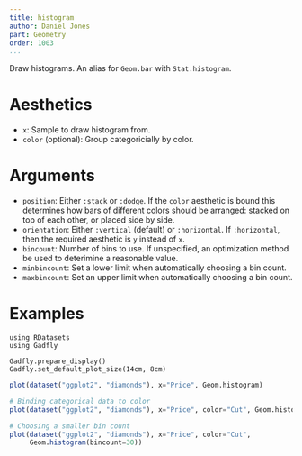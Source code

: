 ```yaml
---
title: histogram
author: Daniel Jones
part: Geometry
order: 1003
...
```


Draw histograms. An alias for `Geom.bar` with `Stat.histogram`.

# Aesthetics

  * `x`: Sample to draw histogram from.
  * `color` (optional): Group categoricially by color.


# Arguments

  * `position`: Either `:stack` or `:dodge`. If the `color` aesthetic is
    bound this determines how bars of different colors should be arranged:
    stacked on top of each other, or placed side by side.
  * `orientation`: Either `:vertical` (default) or `:horizontal`. If
    `:horizontal`, then the required aesthetic is `y` instead of `x`.
  * `bincount`: Number of bins to use. If unspecified, an optimization method
    be used to deterimine a reasonable value.
  * `minbincount`: Set a lower limit when automatically choosing a bin count.
  * `maxbincount`: Set an upper limit when automatically choosing a bin count.

# Examples

```{.julia hide="true" results="none"}
using RDatasets
using Gadfly

Gadfly.prepare_display()
Gadfly.set_default_plot_size(14cm, 8cm)
```

```julia
plot(dataset("ggplot2", "diamonds"), x="Price", Geom.histogram)
```

```julia
# Binding categorical data to color
plot(dataset("ggplot2", "diamonds"), x="Price", color="Cut", Geom.histogram)
```

```julia
# Choosing a smaller bin count
plot(dataset("ggplot2", "diamonds"), x="Price", color="Cut",
     Geom.histogram(bincount=30))
```

